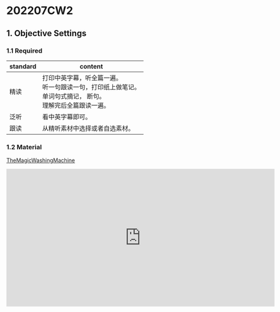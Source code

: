 # 202207CW2

## 1. Objective Settings

### 1.1 Required

| standard | content                                                      |
| -------- | ------------------------------------------------------------ |
| 精读     | 打印中英字幕，听全篇一遍。<br />听一句跟读一句，打印纸上做笔记。<br />单词句式摘记， 断句。<br />理解完后全篇跟读一遍。 |
| 泛听     | 看中英字幕即可。                                             |
| 跟读     | 从精听素材中选择或者自选素材。                               |

### 1.2 Material

[TheMagicWashingMachine](https://pengfeinie.github.io/files/TheMagicWashingMachine.pdf)

 <iframe id="ytplayer" type="text/html" width="700" height="360"
  src="https://www.youtube.com/embed/BZoKfap4g4w?autoplay=0"
  frameborder="0"></iframe>


